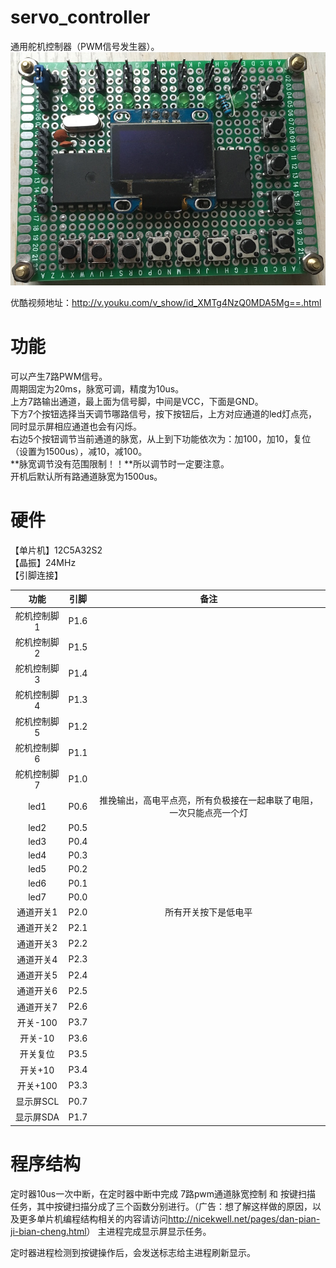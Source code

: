 # servo_controller
通用舵机控制器（PWM信号发生器）。  
![servo.jpg](https://github.com/nicekwell/servo_controller/raw/master/servo.jpg)

优酷视频地址：<http://v.youku.com/v_show/id_XMTg4NzQ0MDA5Mg==.html>

# 功能
可以产生7路PWM信号。  
周期固定为20ms，脉宽可调，精度为10us。  
上方7路输出通道，最上面为信号脚，中间是VCC，下面是GND。  
下方7个按钮选择当天调节哪路信号，按下按钮后，上方对应通道的led灯点亮，同时显示屏相应通道也会有闪烁。  
右边5个按钮调节当前通道的脉宽，从上到下功能依次为：加100，加10，复位（设置为1500us），减10，减100。  
**脉宽调节没有范围限制！！**所以调节时一定要注意。  
开机后默认所有路通道脉宽为1500us。

# 硬件
【单片机】12C5A32S2  
【晶振】24MHz  
【引脚连接】

功能 | 引脚 | 备注
:-: | :-: | :-: 
舵机控制脚1 | P1.6 |
舵机控制脚2	| P1.5 |
舵机控制脚3	| P1.4 |
舵机控制脚4	| P1.3 |
舵机控制脚5	| P1.2 |
舵机控制脚6	| P1.1 |
舵机控制脚7	| P1.0 |
led1		| P0.6	| 推挽输出，高电平点亮，所有负极接在一起串联了电阻，一次只能点亮一个灯
led2		| P0.5 |
led3		| P0.4 |
led4		| P0.3 |
led5		| P0.2 |
led6		| P0.1 |
led7		| P0.0 |
通道开关1	| P2.0	| 所有开关按下是低电平
通道开关2	| P2.1 |
通道开关3	| P2.2 |
通道开关4	| P2.3 |
通道开关5	| P2.4 |
通道开关6	| P2.5 |
通道开关7	| P2.6 |
开关-100	| P3.7 |
开关-10		| P3.6 |
开关复位	| P3.5 |
开关+10		| P3.4 |
开关+100	| P3.3 |
显示屏SCL	| P0.7 |
显示屏SDA	| P1.7 |

# 程序结构
定时器10us一次中断，在定时器中断中完成 7路pwm通道脉宽控制 和 按键扫描 任务，其中按键扫描分成了三个函数分别进行。（广告：想了解这样做的原因，以及更多单片机编程结构相关的内容请访问<http://nicekwell.net/pages/dan-pian-ji-bian-cheng.html>）
主进程完成显示屏显示任务。

定时器进程检测到按键操作后，会发送标志给主进程刷新显示。


